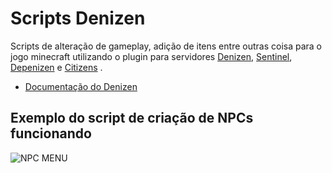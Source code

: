 # Scripts Denizen
Scripts de alteração de gameplay, adição de itens entre outras coisa para o jogo minecraft utilizando o plugin para servidores [Denizen](https://github.com/DenizenScript/Denizen), [Sentinel](https://github.com/mcmonkeyprojects/Sentinel), [Depenizen](https://github.com/DenizenScript/Depenizen) e [Citizens](https://github.com/CitizensDev/Citizens2) .
- [Documentação do Denizen](https://one.denizenscript.com/denizen/logs)

## Exemplo do script de criação de NPCs funcionando
![NPC MENU](./thumb.jpg)
